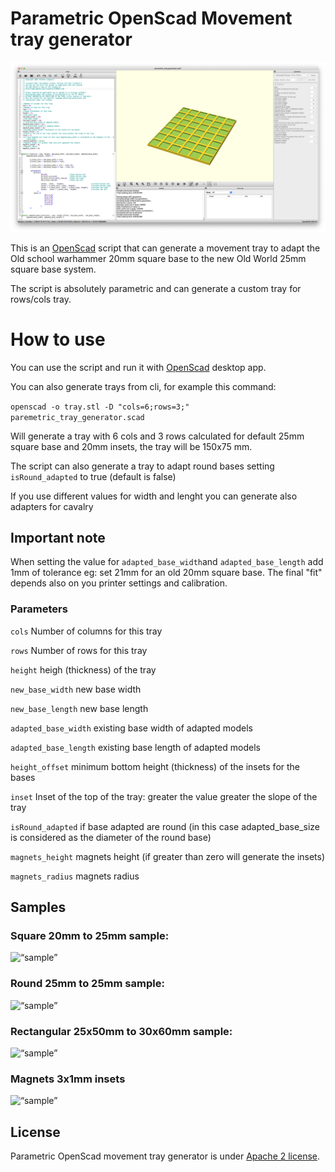 # Parametric OpenScad Movement tray generator
![Movement tray generator](main.png "Movement tray generator")

This is an [OpenScad](http://openscad.org/index.html) script that can generate a movement tray to adapt the Old school warhammer 20mm square base to the new Old World 25mm square base system.

The script is absolutely parametric and can generate a custom tray for rows/cols tray.

# How to use

You can use the script and run it with [OpenScad](http://openscad.org/index.html) desktop app.

You can also generate trays from cli, for example this command:

```openscad -o tray.stl -D "cols=6;rows=3;" paremetric_tray_generator.scad```

Will generate a tray with 6 cols and 3 rows calculated for default 25mm square base and 20mm insets, the tray will be 150x75 mm.

The script can also generate a tray to adapt round bases setting ```isRound_adapted``` to true (default is false)

If you use different values for width and lenght you can generate also adapters for cavalry

## Important note

When setting the value for ```adapted_base_width```and ```adapted_base_length``` add 1mm of tolerance eg: set 21mm for an old 20mm square base. The final "fit" depends also on you printer settings and calibration.  

### Parameters

```cols```  Number of columns for this tray

```rows``` Number of rows for this tray

```height``` heigh (thickness) of the tray

```new_base_width```  new base width 

```new_base_length```  new base length  

```adapted_base_width``` existing base width of adapted models

```adapted_base_length``` existing base length of adapted models

```height_offset``` minimum bottom height (thickness) of the insets for the bases

```inset``` Inset of the top of the tray: greater the value greater the slope of the tray

```isRound_adapted``` if base adapted are round (in this case adapted_base_size is considered as the diameter of the round base)

```magnets_height``` magnets height (if greater than zero will generate the insets)

```magnets_radius``` magnets radius


## Samples

### Square 20mm to 25mm sample:

<img src="sample_tray.png" alt= “sample” width="400" >

### Round 25mm to 25mm sample:

<img src="main_round_02.png" alt= “sample” width="600" >

### Rectangular 25x50mm to 30x60mm sample:

<img src="rectangular.png" alt= “sample” width="600" >

### Magnets 3x1mm insets

<img src="magnets.png" alt= “sample” width="600" >


## License

Parametric OpenScad movement tray generator is under [Apache 2
license](http://www.apache.org/licenses/LICENSE-2.0.html).



